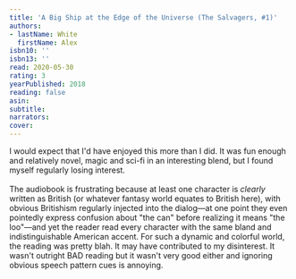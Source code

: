 ```yaml
---
title: 'A Big Ship at the Edge of the Universe (The Salvagers, #1)'
authors:
- lastName: White
  firstName: Alex
isbn10: ''
isbn13: ''
read: 2020-05-30
rating: 3
yearPublished: 2018
reading: false
asin:
subtitle:
narrators:
cover:
---
```

I would expect that I'd have enjoyed this more than I did. It was fun enough and relatively novel, magic and sci-fi in an interesting blend, but I found myself regularly losing interest.<br/><br/>The audiobook is frustrating because at least one character is *clearly* written as British (or whatever fantasy world equates to British here), with obvious Britishism regularly injected into the dialog—at one point they even pointedly express confusion about "the can" before realizing it means "the loo"—and yet the reader read every character with the same bland and indistinguishable American accent. For such a dynamic and colorful world, the reading was pretty blah. It may have contributed to my disinterest. It wasn't outright BAD reading but it wasn't very good either and ignoring obvious speech pattern cues is annoying.